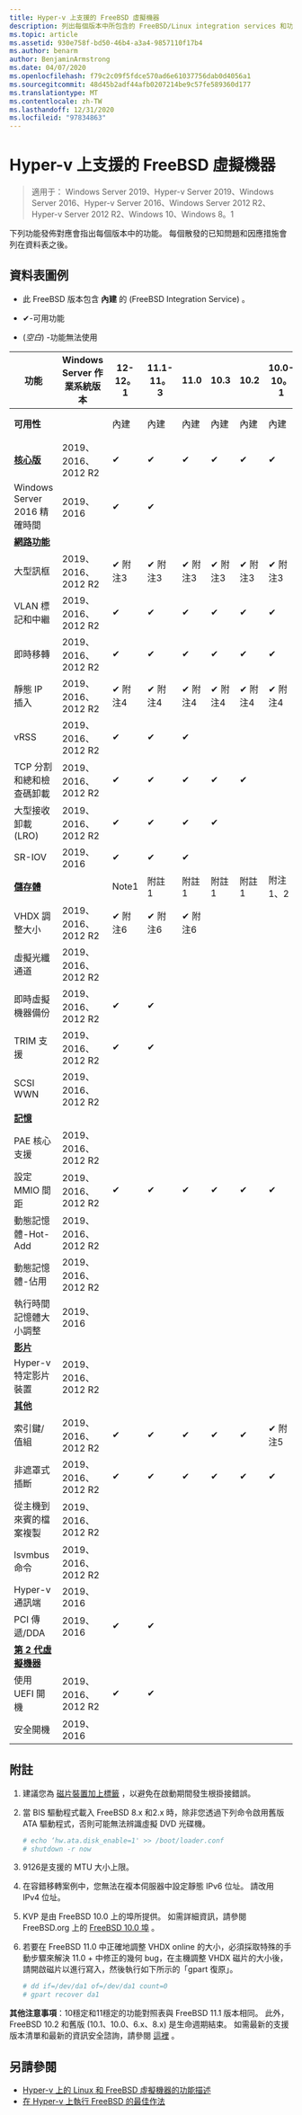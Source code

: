 ```yaml
---
title: Hyper-v 上支援的 FreeBSD 虛擬機器
description: 列出每個版本中所包含的 FreeBSD/Linux integration services 和功能
ms.topic: article
ms.assetid: 930e758f-bd50-46b4-a3a4-9857110f17b4
ms.author: benarm
author: BenjaminArmstrong
ms.date: 04/07/2020
ms.openlocfilehash: f79c2c09f5fdce570ad6e61037756dab0d4056a1
ms.sourcegitcommit: 48d45b2adf44afb0207214be9c57fe589360d177
ms.translationtype: MT
ms.contentlocale: zh-TW
ms.lasthandoff: 12/31/2020
ms.locfileid: "97834863"
---
```

# <a name="supported-freebsd-virtual-machines-on-hyper-v"></a>Hyper-v 上支援的 FreeBSD 虛擬機器

>適用于： Windows Server 2019、Hyper-v Server 2019、Windows Server 2016、Hyper-v Server 2016、Windows Server 2012 R2、Hyper-v Server 2012 R2、Windows 10、Windows 8。1

下列功能發佈對應會指出每個版本中的功能。 每個散發的已知問題和因應措施會列在資料表之後。

## <a name="table-legend"></a>資料表圖例

* 此 FreeBSD 版本包含 **內建** 的 (FreeBSD Integration Service) 。

* &#10004;-可用功能

*  (*空白*) -功能無法使用

|**功能**|**Windows Server 作業系統版本**|**12-12。1**|**11.1-11。3**|**11.0**|**10.3**|**10.2**|**10.0-10。1**|**9.1-9.3、8。4**|
|-|-|-|-|-|-|-|-|-|
|**可用性**||內建|內建|內建|內建|內建|內建|[連接埠](https://svnweb.freebsd.org/ports/branches/2015Q1/emulators/hyperv-is/) |
|**[核心版](Feature-Descriptions-for-Linux-and-FreeBSD-virtual-machines-on-Hyper-V.md#core)**|2019、2016、2012 R2|&#10004;|&#10004;|&#10004;|&#10004;|&#10004;|&#10004;|&#10004;|
|Windows Server 2016 精確時間|2019、2016|&#10004;|&#10004;||||||
|**[網路功能](Feature-Descriptions-for-Linux-and-FreeBSD-virtual-machines-on-Hyper-V.md#networking)**||||||||
|大型訊框|2019、2016、2012 R2|&#10004; 附注3|&#10004; 附注3|&#10004; 附注3|&#10004; 附注3|&#10004; 附注3|&#10004; 附注3|&#10004; 附注3|
|VLAN 標記和中繼|2019、2016、2012 R2|&#10004;|&#10004;|&#10004;|&#10004;|&#10004;|&#10004;|&#10004;|
|即時移轉|2019、2016、2012 R2|&#10004;|&#10004;|&#10004;|&#10004;|&#10004;|&#10004;|&#10004;|
|靜態 IP 插入|2019、2016、2012 R2|&#10004; 附注4|&#10004; 附注4|&#10004; 附注4|&#10004; 附注4|&#10004; 附注4|&#10004; 附注4|&#10004;|
|vRSS|2019、2016、2012 R2|&#10004;|&#10004;|&#10004;|||||
|TCP 分割和總和檢查碼卸載|2019、2016、2012 R2|&#10004;|&#10004;|&#10004;|&#10004;|&#10004;|||
|大型接收卸載 (LRO) |2019、2016、2012 R2|&#10004;|&#10004;|&#10004;|&#10004;||||
|SR-IOV|2019、2016|&#10004;|&#10004;|&#10004;|||||
|**[儲存體](Feature-Descriptions-for-Linux-and-FreeBSD-virtual-machines-on-Hyper-V.md#storage)**||Note1|附註 1|附註 1|附註 1|附註 1|附注1、2|附注1、2|
|VHDX 調整大小|2019、2016、2012 R2|&#10004; 附注6|&#10004; 附注6|&#10004; 附注6|||||
|虛擬光纖通道|2019、2016、2012 R2||||||||
|即時虛擬機器備份|2019、2016、2012 R2|&#10004;|&#10004;||||||
|TRIM 支援|2019、2016、2012 R2|&#10004;|&#10004;||||||
|SCSI WWN|2019、2016、2012 R2||||||||
|**[記憶](Feature-Descriptions-for-Linux-and-FreeBSD-virtual-machines-on-Hyper-V.md#memory)**|||||||||
|PAE 核心支援|2019、2016、2012 R2||||||||
|設定 MMIO 間距|2019、2016、2012 R2|&#10004;|&#10004;|&#10004;|&#10004;|&#10004;|&#10004;|&#10004;|
|動態記憶體-Hot-Add|2019、2016、2012 R2||||||||
|動態記憶體-佔用|2019、2016、2012 R2||||||||
|執行時間記憶體大小調整|2019、2016||||||||
|**[影片](Feature-Descriptions-for-Linux-and-FreeBSD-virtual-machines-on-Hyper-V.md#video)**|||||||||
|Hyper-v 特定影片裝置|2019、2016、2012 R2||||||||
|**[其他](Feature-Descriptions-for-Linux-and-FreeBSD-virtual-machines-on-Hyper-V.md#miscellaneous)**|||||||||
|索引鍵/值組|2019、2016、2012 R2|&#10004;|&#10004;|&#10004;|&#10004;|&#10004;|&#10004; 附注5|&#10004;|
|非遮罩式插斷|2019、2016、2012 R2|&#10004;|&#10004;|&#10004;|&#10004;|&#10004;|&#10004;|&#10004;|
|從主機到來賓的檔案複製|2019、2016、2012 R2||||||||
|lsvmbus 命令|2019、2016、2012 R2||||||||
|Hyper-v 通訊端|2019、2016||||||||
|PCI 傳遞/DDA|2019、2016|&#10004;|&#10004;||||||
|**[第 2 代虛擬機器](Feature-Descriptions-for-Linux-and-FreeBSD-virtual-machines-on-Hyper-V.md#generation-2-virtual-machines)**|||||||||
|使用 UEFI 開機|2019、2016、2012 R2|&#10004;|&#10004;||||||
|安全開機|2019、2016||||||||

## <a name="notes"></a><a name="BKMK_notes"></a>附註

1. 建議您為 [磁片裝置加上標籤]( https://www.freebsd.org/doc/handbook/geom-glabel.html) ，以避免在啟動期間發生根掛接錯誤。

2. 當 BIS 驅動程式載入 FreeBSD 8.x 和2.x 時，除非您透過下列命令啟用舊版 ATA 驅動程式，否則可能無法辨識虛擬 DVD 光碟機。
    ```sh
    # echo ‘hw.ata.disk_enable=1' >> /boot/loader.conf
    # shutdown -r now
    ```

3. 9126是支援的 MTU 大小上限。

4. 在容錯移轉案例中，您無法在複本伺服器中設定靜態 IPv6 位址。 請改用 IPv4 位址。

5. KVP 是由 FreeBSD 10.0 上的埠所提供。 如需詳細資訊，請參閱 FreeBSD.org 上的 [FreeBSD 10.0 埠](https://svnweb.freebsd.org/ports/branches/2015Q1/emulators/hyperv-is/) 。

6. 若要在 FreeBSD 11.0 中正確地調整 VHDX online 的大小，必須採取特殊的手動步驟來解決 11.0 + 中修正的幾何 bug，在主機調整 VHDX 磁片的大小後，請開啟磁片以進行寫入，然後執行如下所示的「gpart 復原」。
    ```sh
    # dd if=/dev/da1 of=/dev/da1 count=0
    # gpart recover da1
    ```

**其他注意事項**：10穩定和11穩定的功能對照表與 FreeBSD 11.1 版本相同。 此外，FreeBSD 10.2 和舊版 (10.1、10.0、6.x、8.x) 是生命週期結束。 如需最新的支援版本清單和最新的資訊安全諮詢，請參閱 [這裡](https://security.freebsd.org/) 。

## <a name="see-also"></a>另請參閱

* [Hyper-v 上的 Linux 和 FreeBSD 虛擬機器的功能描述](Feature-Descriptions-for-Linux-and-FreeBSD-virtual-machines-on-Hyper-V.md)
* [在 Hyper-v 上執行 FreeBSD 的最佳作法](Best-practices-for-running-FreeBSD-on-Hyper-V.md)
